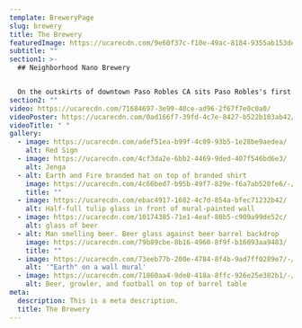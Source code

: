 ```yaml
---
template: BreweryPage
slug: brewery
title: The Brewery
featuredImage: https://ucarecdn.com/9e60f37c-f10e-49ac-8184-9355ab153ded/-/crop/1957x1295/443,0/-/preview/
subtitle: ""
section1: >-
  ## Neighborhood Nano Brewery


  On the outskirts of downtown Paso Robles CA sits Paso Robles's first Nano Brewery. First opened back in 2016 specializing in a variety of unfiltered craft beers from IPA’s, to Imperial Chocolate Stouts, and plenty in between.
section2: ""
video: https://ucarecdn.com/71684697-3e99-40ce-ad96-2f67f7e0c0a0/
videoPoster: https://ucarecdn.com/0ad166f7-39fd-4c7e-8427-b522b103ab42/
videoTitle: " "
gallery:
  - image: https://ucarecdn.com/adef51ea-b99f-4c09-93b5-1e28be9aedea/
    alt: Red Sign
  - image: https://ucarecdn.com/4cf3da2e-6bb2-4469-9ded-407f546bd6e3/
    alt: Jenga
  - alt: Earth and Fire branded hat on top of branded shirt
    image: https://ucarecdn.com/4c66bed7-b95b-49f7-829e-f6a7ab520fe6/-/preview/-/enhance/50/
    title: ""
  - image: https://ucarecdn.com/ebac4917-1682-4c7d-854a-bfec71232b42/
    alt: Half-full tulip glass in front of mural-painted wall
  - image: https://ucarecdn.com/10174385-71e1-4eaf-80b5-c909a99de52c/
    alt: glass of beer
  - alt: Man smelling beer. Beer glass against beer barrel backdrop
    image: https://ucarecdn.com/79b89cbe-8b16-4960-8f9f-b16093aa9483/
    title: ""
  - image: https://ucarecdn.com/73eeb77b-200e-4784-8f4b-9ad7ff0289e7/-/crop/718x477/55,27/-/preview/-/enhance/50/
    alt: '"Earth" on a wall mural'
  - image: https://ucarecdn.com/71860aa4-9de8-418a-8ffc-926e25e382b1/-/preview/-/enhance/50/
    alt: Beer, growler, and football on top of barrel table
meta:
  description: This is a meta description.
  title: The Brewery
---
```

